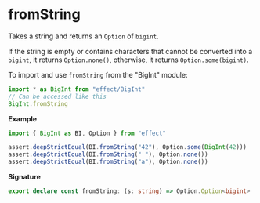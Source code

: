 # fromString

Takes a string and returns an `Option` of `bigint`.

If the string is empty or contains characters that cannot be converted into a `bigint`,
it returns `Option.none()`, otherwise, it returns `Option.some(bigint)`.

To import and use `fromString` from the "BigInt" module:

```ts
import * as BigInt from "effect/BigInt"
// Can be accessed like this
BigInt.fromString
```

**Example**

```ts
import { BigInt as BI, Option } from "effect"

assert.deepStrictEqual(BI.fromString("42"), Option.some(BigInt(42)))
assert.deepStrictEqual(BI.fromString(" "), Option.none())
assert.deepStrictEqual(BI.fromString("a"), Option.none())
```

**Signature**

```ts
export declare const fromString: (s: string) => Option.Option<bigint>
```

